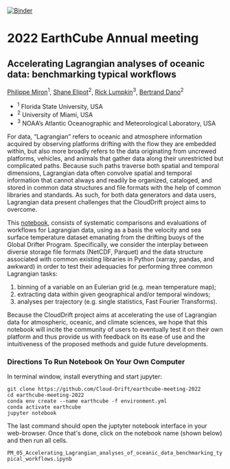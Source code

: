 [![Binder](https://mybinder.org/badge_logo.svg)](https://mybinder.org/v2/gh/Cloud-Drift/earthcube-meeting-2022/main?labpath=PM_05_Accelerating_Lagrangian_analyses_of_oceanic_data_benchmarking_typical_workflows.ipynb)

# 2022 EarthCube Annual meeting

## Accelerating Lagrangian analyses of oceanic data: benchmarking typical workflows

[Philippe Miron](https://github.com/philippemiron)<sup>1</sup>, [Shane Elipot](https://github.com/selipot)<sup>2</sup>, [Rick Lumpkin](https://github.com/RickLumpkin)<sup>3</sup>, [Bertrand Dano](https://github.com/bdano63)<sup>2</sup>

- <sup>1</sup> Florida State University, USA
- <sup>2</sup> University of Miami, USA
- <sup>3</sup> NOAA’s Atlantic Oceanographic and Meteorological Laboratory, USA

For data, “Lagrangian” refers to oceanic and atmosphere information acquired by observing platforms drifting with the flow they are embedded within, but also more broadly refers to the data originating from uncrewed platforms, vehicles, and animals that gather data along their unrestricted but complicated paths. Because such paths traverse both spatial and temporal dimensions, Lagrangian data often convolve spatial and temporal information that cannot always and readily be organized, cataloged, and stored in common data structures and file formats with the help of common libraries and standards. As such, for both data generators and data users, Lagrangian data present challenges that the CloudDrift project aims to overcome.

This [notebook](https://github.com/Cloud-Drift/earthcube-meeting-2022/blob/main/PM_05_Accelerating_Lagrangian_analyses_of_oceanic_data_benchmarking_typical_workflows.ipynb), consists of systematic comparisons and evaluations of workflows for Lagrangian data, using as a basis the velocity and sea surface temperature dataset emanating from the drifting buoys of the Global Drifter Program. Specifically, we consider the interplay between diverse storage file formats (NetCDF, Parquet) and the data structure associated with common existing libraries in Python (xarray, pandas, and awkward) in order to test their adequacies for performing three common Lagrangian tasks:
1. binning of a variable on an Eulerian grid (e.g. mean temperature map);
2. extracting data within given geographical and/or temporal windows;
3. analyses per trajectory (e.g. single statistics, Fast Fourier Transforms).

Because the CloudDrift project aims at accelerating the use of Lagrangian data for atmospheric, oceanic, and climate sciences, we hope that this notebook will incite the community of users to eventually test it on their own platform and thus provide us with feedback on its ease of use and the intuitiveness of the proposed methods and guide future developments.


### Directions To Run Notebook On Your Own Computer

In terminal window, install everything and start jupyter:

```
git clone https://github.com/Cloud-Drift/earthcube-meeting-2022
cd earthcube-meeting-2022
conda env create --name earthcube -f environment.yml
conda activate earthcube
jupyter notebook
```

The last command should open the juptyter notebook interface in your web-browser. Once that's done, click on the notebook name (shown below) and then run all cells.

`PM_05_Accelerating_Lagrangian_analyses_of_oceanic_data_benchmarking_typical_workflows.ipynb`






